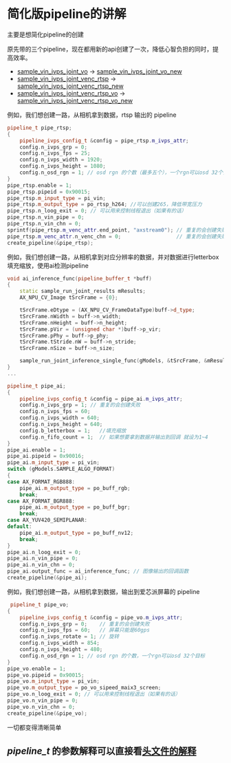 # 简化版pipeline的讲解
主要是想简化pipeline的创建

原先带的三个pipeline，现在都用新的api创建了一次，降低心智负担的同时，提高效率。
- [sample_vin_ivps_joint_vo](../examples/sample_vin_ivps_joint_vo) -> [sample_vin_ivps_joint_vo_new](../examples/sample_vin_ivps_joint_vo_new)
- [sample_vin_ivps_joint_venc_rtsp](../examples/sample_vin_ivps_joint_venc_rtsp) ->  [sample_vin_ivps_joint_venc_rtsp_new](../examples/sample_vin_ivps_joint_venc_rtsp_new)
- [sample_vin_ivps_joint_venc_rtsp_vo](../examples/sample_vin_ivps_joint_venc_rtsp_vo) -> [sample_vin_ivps_joint_venc_rtsp_vo_new](../examples/sample_vin_ivps_joint_venc_rtsp_vo_new)


例如，我们想创建一路，从相机拿到数据，rtsp 输出的 pipeline
```c++
pipeline_t pipe_rtsp;
{
    pipeline_ivps_config_t &config = pipe_rtsp.m_ivps_attr;
    config.n_ivps_grp = 0;
    config.n_ivps_fps = 25;
    config.n_ivps_width = 1920;
    config.n_ivps_height = 1080;
    config.n_osd_rgn = 1; // osd rgn 的个数（最多五个），一个rgn可以osd 32个目标，现在用的是自定义的rgba画布，所以指挥占用一个rgn里的一个目标，所以这里只创建一个
}
pipe_rtsp.enable = 1;
pipe_rtsp.pipeid = 0x90015;
pipe_rtsp.m_input_type = pi_vin;
pipe_rtsp.m_output_type = po_rtsp_h264; //可以创建265，降低带宽压力
pipe_rtsp.n_loog_exit = 0; // 可以用来控制线程退出（如果有的话）
pipe_rtsp.n_vin_pipe = 0;
pipe_rtsp.n_vin_chn = 0;
sprintf(pipe_rtsp.m_venc_attr.end_point, "axstream0"); // 重复的会创建失败
pipe_rtsp.m_venc_attr.n_venc_chn = 0;                  // 重复的会创建失败
create_pipeline(&pipe_rtsp);
```

例如，我们想创建一路，从相机拿到对应分辨率的数据，并对数据进行letterbox填充缩放，使用ai检测pipeline
```c++
void ai_inference_func(pipeline_buffer_t *buff)
{
    static sample_run_joint_results mResults;
    AX_NPU_CV_Image tSrcFrame = {0};

    tSrcFrame.eDtype = (AX_NPU_CV_FrameDataType)buff->d_type;
    tSrcFrame.nWidth = buff->n_width;
    tSrcFrame.nHeight = buff->n_height;
    tSrcFrame.pVir = (unsigned char *)buff->p_vir;
    tSrcFrame.pPhy = buff->p_phy;
    tSrcFrame.tStride.nW = buff->n_stride;
    tSrcFrame.nSize = buff->n_size;

    sample_run_joint_inference_single_func(gModels, &tSrcFrame, &mResults);
}
...

pipeline_t pipe_ai;
{
    pipeline_ivps_config_t &config = pipe_ai.m_ivps_attr;
    config.n_ivps_grp = 1; // 重复的会创建失败
    config.n_ivps_fps = 60;
    config.n_ivps_width = 640;
    config.n_ivps_height = 640;
    config.b_letterbox = 1;   //填充缩放
    config.n_fifo_count = 1;  // 如果想要拿到数据并输出到回调 就设为1~4
}
pipe_ai.enable = 1;
pipe_ai.pipeid = 0x90016;
pipe_ai.m_input_type = pi_vin;
switch (gModels.SAMPLE_ALGO_FORMAT)
{
case AX_FORMAT_RGB888:
    pipe_ai.m_output_type = po_buff_rgb;
    break;
case AX_FORMAT_BGR888:
    pipe_ai.m_output_type = po_buff_bgr;
    break;
case AX_YUV420_SEMIPLANAR:
default:
    pipe_ai.m_output_type = po_buff_nv12;
    break;
}
pipe_ai.n_loog_exit = 0;
pipe_ai.n_vin_pipe = 0;
pipe_ai.n_vin_chn = 0;
pipe_ai.output_func = ai_inference_func; // 图像输出的回调函数
create_pipeline(&pipe_ai);
```

例如，我们想创建一路，从相机拿到数据，输出到爱芯派屏幕的 pipeline
```c++
 pipeline_t pipe_vo;
{
    pipeline_ivps_config_t &config = pipe_vo.m_ivps_attr;
    config.n_ivps_grp = 0;    // 重复的会创建失败
    config.n_ivps_fps = 60;   // 屏幕只能是60gps
    config.n_ivps_rotate = 1; // 旋转
    config.n_ivps_width = 854;
    config.n_ivps_height = 480;
    config.n_osd_rgn = 1; // osd rgn 的个数，一个rgn可以osd 32个目标
}
pipe_vo.enable = 1;
pipe_vo.pipeid = 0x90015;
pipe_vo.m_input_type = pi_vin;
pipe_vo.m_output_type = po_vo_sipeed_maix3_screen;
pipe_vo.n_loog_exit = 0; // 可以用来控制线程退出（如果有的话）
pipe_vo.n_vin_pipe = 0;
pipe_vo.n_vin_chn = 0;
create_pipeline(&pipe_vo);
```

一切都变得清晰简单

## ***pipeline_t*** 的参数解释可以直接看[头文件的解释](../examples/common/common_pipeline.h)
